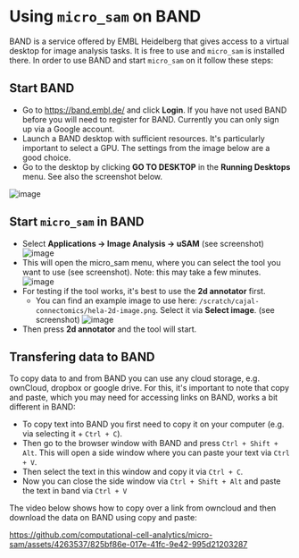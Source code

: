 # Using `micro_sam` on BAND

BAND is a service offered by EMBL Heidelberg that gives access to a virtual desktop for image analysis tasks. It is free to use and `micro_sam` is installed there.
In order to use BAND and start `micro_sam` on it follow these steps:

## Start BAND
- Go to https://band.embl.de/ and click **Login**. If you have not used BAND before you will need to register for BAND. Currently you can only sign up via a Google account.
- Launch a BAND desktop with sufficient resources. It's particularly important to select a GPU. The settings from the image below are a good choice.
- Go to the desktop by clicking **GO TO DESKTOP** in the **Running Desktops** menu. See also the screenshot below.

![image](https://github.com/computational-cell-analytics/micro-sam/assets/4263537/f965fce2-b924-4fc8-871b-f3201e502138)

## Start `micro_sam` in BAND
- Select **Applications -> Image Analysis -> uSAM** (see screenshot)
![image](https://github.com/computational-cell-analytics/micro-sam/assets/4263537/5daeafb3-119b-4104-8708-aab2960cb21c)
- This will open the micro_sam menu, where you can select the tool you want to use (see screenshot). Note: this may take a few minutes.
![image](https://github.com/computational-cell-analytics/micro-sam/assets/4263537/900ce0b9-4cf8-418c-94f1-e99ac7bc0086)
- For testing if the tool works, it's best to use the **2d annotator** first.
  - You can find an example image to use here: `/scratch/cajal-connectomics/hela-2d-image.png`. Select it via **Select image**. (see screenshot)
![image](https://github.com/computational-cell-analytics/micro-sam/assets/4263537/5fbd1c53-2ba1-47d4-ae50-dfab890ac9d3)
- Then press **2d annotator** and the tool will start.

## Transfering data to BAND

To copy data to and from BAND you can use any cloud storage, e.g. ownCloud, dropbox or google drive. For this, it's important to note that copy and paste, which you may need for accessing links on BAND, works a bit different in BAND:
- To copy text into BAND you first need to copy it on your computer (e.g. via selecting it + `Ctrl + C`).
- Then go to the browser window with BAND and press `Ctrl + Shift + Alt`. This will open a side window where you can paste your text via `Ctrl + V`.
- Then select the text in this window and copy it via `Ctrl + C`.
- Now you can close the side window via `Ctrl + Shift + Alt` and paste the text in band via `Ctrl + V`

The video below shows how to copy over a link from owncloud and then download the data on BAND using copy and paste:

https://github.com/computational-cell-analytics/micro-sam/assets/4263537/825bf86e-017e-41fc-9e42-995d21203287
